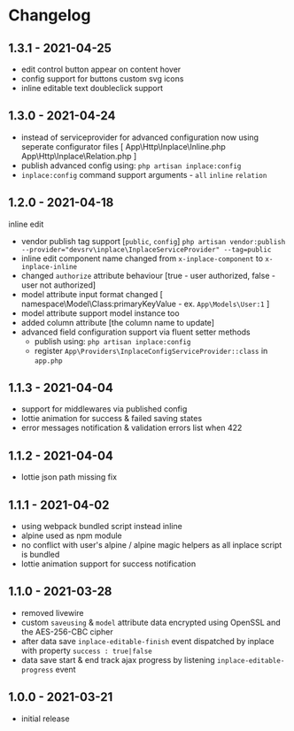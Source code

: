 # Changelog

## 1.3.1 - 2021-04-25

- edit control button appear on content hover
- config support for buttons custom svg icons
- inline editable text doubleclick support

## 1.3.0 - 2021-04-24

- instead of serviceprovider for advanced configuration now using seperate configurator files [ App\Http\Inplace\Inline.php App\Http\Inplace\Relation.php ]
- publish advanced config using: `php artisan inplace:config`
- `inplace:config` command support arguments - `all` `inline` `relation`

## 1.2.0 - 2021-04-18

inline edit
- vendor publish tag support [`public`, `config`] `php artisan vendor:publish --provider="devsrv\inplace\InplaceServiceProvider" --tag=public`
- inline edit component name changed from `x-inplace-component` to `x-inplace-inline`
- changed `authorize` attribute behaviour [true - user authorized, false - user not authorized]
- model attribute input format changed [ namespace\Model\Class:primaryKeyValue - ex. `App\Models\User:1` ]
- model attribute support model instance too
- added column attribute [the column name to update]
- advanced field configuration support via fluent setter methods
    - publish using: `php artisan inplace:config`
    - register `App\Providers\InplaceConfigServiceProvider::class` in `app.php`

## 1.1.3 - 2021-04-04

- support for middlewares via published config
- lottie animation for success & failed saving states
- error messages notification & validation errors list when 422

## 1.1.2 - 2021-04-04

- lottie json path missing fix

## 1.1.1 - 2021-04-02

- using webpack bundled script instead inline
- alpine used as npm module
- no conflict with user's alpine / alpine magic helpers as all inplace script is bundled
- lottie animation support for success notification

## 1.1.0 - 2021-03-28

- removed livewire
- custom `saveusing` & `model` attribute data encrypted using OpenSSL and the AES-256-CBC cipher
- after data save `inplace-editable-finish` event dispatched by inplace with property `success : true|false`
- data save start & end track ajax progress by listening `inplace-editable-progress` event

## 1.0.0 - 2021-03-21

- initial release